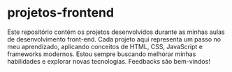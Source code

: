 # projetos-frontend
Este repositório contém os projetos desenvolvidos durante as minhas aulas de desenvolvimento front-end. Cada projeto aqui representa um passo no meu aprendizado, aplicando conceitos de HTML, CSS, JavaScript e frameworks modernos. Estou sempre buscando melhorar minhas habilidades e explorar novas tecnologias. Feedbacks são bem-vindos!
